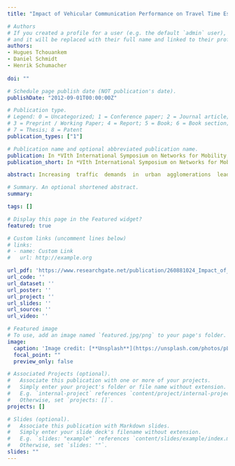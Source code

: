 ```yaml
---
title: "Impact of Vehicular Communication Performance on Travel Time Estimation in Urban Areas"

# Authors
# If you created a profile for a user (e.g. the default `admin` user), write the username (folder name) here 
# and it will be replaced with their full name and linked to their profile.
authors:
- Hugues Tchouankem
- Daniel Schmidt
- Henrik Schumacher
 
doi: ""

# Schedule page publish date (NOT publication's date).
publishDate: "2012-09-01T00:00:00Z"

# Publication type.
# Legend: 0 = Uncategorized; 1 = Conference paper; 2 = Journal article;
# 3 = Preprint / Working Paper; 4 = Report; 5 = Book; 6 = Book section;
# 7 = Thesis; 8 = Patent
publication_types: ["1"]

# Publication name and optional abbreviated publication name.
publication: In *VIth International Symposium on Networks for Mobility, Stuttgart, Germany*
publication_short: In *VIth International Symposium on Networks for Mobility (Fovus 2012)*

abstract: Increasing  traffic  demands  in  urban  agglomerations  lead  to  a  variety  of traffic challenges which are reflected in increasing travel times, numbers of stops and pollutant emissions. One of the main challenges in order to counteract these negative effects  is  the  exact  determination  or  estimation  of  travel  times,  which  is  a  basic requirement for each  traffic control  method, especially at urban intersections. In this paper, we present a travel time estimation (TTE) approach for urban areas based on vehicular  communication.  The  impact  of  communication  parameters  such  as transmission range,  message generation  rate  and penetration  rate on  the quality of the  TTE  is  analyzed  using  simulations.  For  this  purpose,  the  performance  of  the vehicle-to-infrastructure-based travel time estimation (V2I-based TTE) is compared to a perfect  TTE provided  by  the simulation  platform. The results  show that, while  the penetration rate  and the  transmission range significantly affect the TTE  accuracy, a message generation  rate of 1 msg/s should be sufficient  if at least 10 % of vehicles are equipped.

# Summary. An optional shortened abstract.
summary: 

tags: []

# Display this page in the Featured widget?
featured: true

# Custom links (uncomment lines below)
# links:
# - name: Custom Link
#   url: http://example.org

url_pdf: 'https://www.researchgate.net/publication/260881024_Impact_of_Vehicular_Communication_Performance_on_Travel_Time_Estimation_in_Urban_Areas'
url_code: ''
url_dataset: ''
url_poster: ''
url_project: ''
url_slides: ''
url_source: ''
url_video: ''

# Featured image
# To use, add an image named `featured.jpg/png` to your page's folder. 
image:
  caption: 'Image credit: [**Unsplash**](https://unsplash.com/photos/pLCdAaMFLTE)'
  focal_point: ""
  preview_only: false

# Associated Projects (optional).
#   Associate this publication with one or more of your projects.
#   Simply enter your project's folder or file name without extension.
#   E.g. `internal-project` references `content/project/internal-project/index.md`.
#   Otherwise, set `projects: []`.
projects: []

# Slides (optional).
#   Associate this publication with Markdown slides.
#   Simply enter your slide deck's filename without extension.
#   E.g. `slides: "example"` references `content/slides/example/index.md`.
#   Otherwise, set `slides: ""`.
slides: ""
---
```





